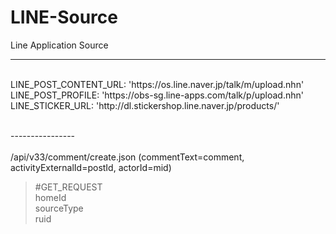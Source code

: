 # LINE-Source<br>

Line Application Source<br>

----------------
<br>
LINE_POST_CONTENT_URL: 'https://os.line.naver.jp/talk/m/upload.nhn'<br>
LINE_POST_PROFILE: 'https://obs-sg.line-apps.com/talk/p/upload.nhn'<br>
LINE_STICKER_URL: 'http://dl.stickershop.line.naver.jp/products/'<br>
<br>

----------------<br>
<br>
/api/v33/comment/create.json (commentText=comment, activityExternalId=postId, actorId=mid)<br>
> #GET_REQUEST<br>
> homeId<br>
> sourceType<br>
> ruid<br>

